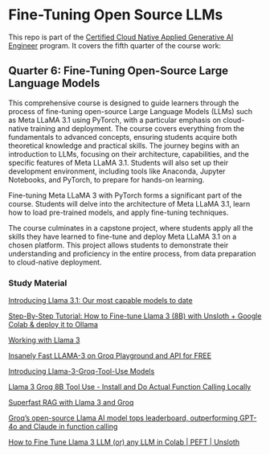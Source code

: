 # Fine-Tuning Open Source LLMs

This repo is part of the [Certified Cloud Native Applied Generative AI Engineer](https://docs.google.com/document/d/15usu1hkrrRLRjcq_3nCTT-0ljEcgiC44iSdvdqrCprk/edit?usp=sharing) program. It covers the fifth quarter of the course work:

## Quarter 6: Fine-Tuning Open-Source Large Language Models

This comprehensive course is designed to guide learners through the process of fine-tuning open-source Large Language Models (LLMs) such as Meta LLaMA 3.1 using PyTorch, with a particular emphasis on cloud-native training and deployment. The course covers everything from the fundamentals to advanced concepts, ensuring students acquire both theoretical knowledge and practical skills.
The journey begins with an introduction to LLMs, focusing on their architecture, capabilities, and the specific features of Meta LLaMA 3.1. Students will also set up their development environment, including tools like Anaconda, Jupyter Notebooks, and PyTorch, to prepare for hands-on learning.

Fine-tuning Meta LLaMA 3 with PyTorch forms a significant part of the course. Students will delve into the architecture of Meta LLaMA 3.1, learn how to load pre-trained models, and apply fine-tuning techniques. 

The course culminates in a capstone project, where students apply all the skills they have learned to fine-tune and deploy Meta LLaMA 3.1 on a chosen platform. This project allows students to demonstrate their understanding and proficiency in the entire process, from data preparation to cloud-native deployment. 

### Study Material

[Introducing Llama 3.1: Our most capable models to date](https://ai.meta.com/blog/meta-llama-3-1/)

[Step-By-Step Tutorial: How to Fine-tune Llama 3 (8B) with Unsloth + Google Colab & deploy it to Ollama](https://www.reddit.com/r/LocalLLaMA/comments/1e416fo/stepbystep_tutorial_how_to_finetune_llama_3_8b/)

[Working with Llama 3](https://www.datacamp.com/courses/working-with-llama-3)

[Insanely Fast LLAMA-3 on Groq Playground and API for FREE](https://www.youtube.com/watch?v=ySwJT3Z1MFI)

[Introducing Llama-3-Groq-Tool-Use Models](https://wow.groq.com/introducing-llama-3-groq-tool-use-models/)

[Llama 3 Groq 8B Tool Use - Install and Do Actual Function Calling Locally](https://www.youtube.com/watch?v=dfGQkF4f_-o)

[Superfast RAG with Llama 3 and Groq](https://www.youtube.com/watch?v=ne-lrm0n0bg)

[Groq’s open-source Llama AI model tops leaderboard, outperforming GPT-4o and Claude in function calling](https://venturebeat.com/ai/groq-open-source-llama-ai-model-tops-leaderboard-outperforming-gpt-4o-and-claude-in-function-calling/)

[How to Fine Tune Llama 3 LLM (or) any LLM in Colab | PEFT | Unsloth](https://www.youtube.com/watch?v=sNJsMycv5Pk)



